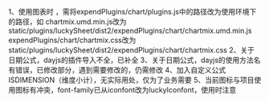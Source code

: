 1、使用图表时 ，需将expendPlugins/chart/plugins.js中的路径改为使用环境下的路径，如
chartmix.umd.min.js改为static/plugins/luckySheet/dist2/expendPlugins/chart/chartmix.umd.min.js
expendPlugins/chart/chartmix.css改为static/plugins/luckySheet/dist2/expendPlugins/chart/chartmix.css
2、关于日期公式，dayjs的插件导入不全，已补全
3、关于日期公式，dayjs的使用方法名有错误，已修改部分，遇到需要修改的，仍需修改
4、加入自定义公式ISDIMENSION（维度小计），无实际用处，仅为了业务需要
5、当前图标与项目使用图标有冲突，font-family已从iconfont改为luckyIconfont，使用时注意
